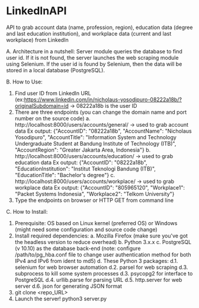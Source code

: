 # LinkedInAPI
API to grab account data (name, profession, region), education data (degree and last education institution), and workplace data (current and last workplace) from LinkedIn

A. Architecture in a nutshell:
Server module queries the database to find user id. If it is not found, the server launches the web scraping module using Selenium. If the user id is found by Selenium, then the data will be stored in a local database (PostgreSQL).

B. How to Use:
1. Find user ID from LinkedIn URL (ex:https://www.linkedin.com/in/nicholaus-yosodipuro-08222a18b/?originalSubdomain=id -> 08222a18b is the user ID 
2. There are three endpoints (you can change the domain name and port number on the source code)
    a. http://localhost:8000/users/accounts/general/<user id> -> used to grab account data
        Ex output:
          {"AccountID": "08222a18b", "AccountName": "Nicholaus Yosodipuro", "AccountTitle": "Information System and Technology Undergraduate Student at Bandung Institute of Technology (ITB)", "AccountRegion": "Greater Jakarta Area, Indonesia"}
    b. http://localhost:8000/users/accounts/education/<user id> -> used to grab education data
        Ex output:
          {"AccountID": "08222a18b", "EducationInstitution": "Institut Teknologi Bandung (ITB)", "EducationTitle": "Bachelor's degree"}
    c. http://localhost:8000/users/accounts/workplace/<user id> -> used to grab workplace data
        Ex output:
          {"AccountID": "805965120", "Workplace1": "Packet Systems Indonesia", "Workplace2": "Telkom University"}
 3. Type the endpoints on browser or HTTP GET from command line

C. How to Install:
1. Prerequisite: OS based on Linux kernel (preferred OS) or Windows (might need some configuration and source code change)
2. Install required dependencies:
  a. Mozilla Firefox (make sure you've got the headless version to reduce overhead)
  b. Python 3.x.x 
  c. PostgreSQL (v 10.10) as the database back-end (note: configure /path/to/pg_hba.conf file to change user authentication method for both IPv4 and IPv6 from ident to md5)
  d. These Python 3 packages:
    d.1. selenium for web browser automation 
    d.2. parsel for web scraping
    d.3. subprocess to kill some system processes
    d.3. psycopg2 for interface to PostgreSQL
    d.4. urllib.parse for parsing URL
    d.5. http.server for web server
    d.6. json for generating JSON format
3. git clone <repo_URL>
4. Launch the server! 
      python3 server.py
  
